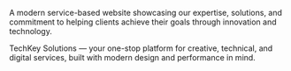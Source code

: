 A modern service-based website showcasing our expertise, solutions, and commitment to helping clients achieve their goals through innovation and technology.

TechKey Solutions — your one-stop platform for creative, technical, and digital services, built with modern design and performance in mind.

